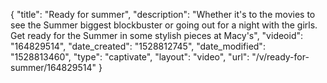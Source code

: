 {
    "title": "Ready for summer",
    "description": "Whether it's to the movies to see the Summer biggest blockbuster or going out for a night with the girls. Get ready for the Summer in some stylish pieces at Macy's",
    "videoid": "164829514",
    "date_created": "1528812745",
    "date_modified": "1528813460",
    "type": "captivate",
    "layout": "video",
    "url": "\/v\/ready-for-summer\/164829514"
}